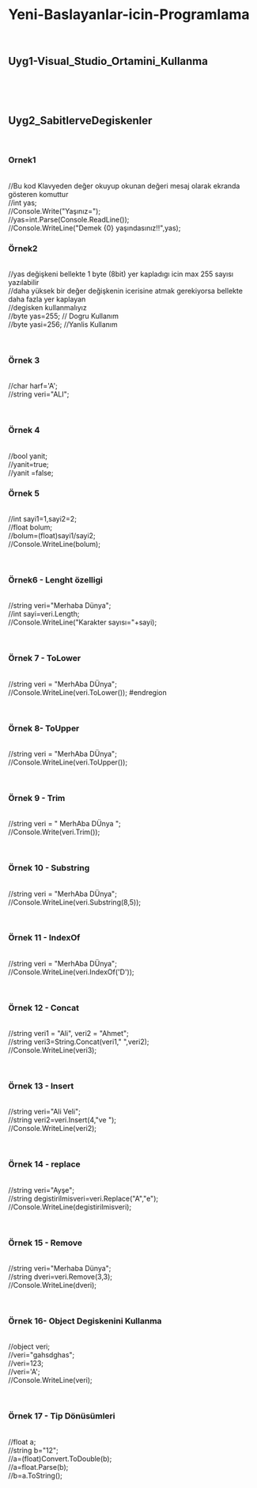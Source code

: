 ﻿# Yeni-Baslayanlar-icin-Programlama
<br><h2>Uyg1-Visual_Studio_Ortamini_Kullanma</h2><br>

<br><h2>Uyg2_SabitlerveDegiskenler</h2><br>
  <h3>Ornek1</h3>
            <br> //Bu kod Klavyeden değer okuyup okunan değeri mesaj olarak ekranda gösteren komuttur
             <br> //int yas;
              <br>//Console.Write("Yaşınız=");
             <br> //yas=int.Parse(Console.ReadLine());
             <br> //Console.WriteLine("Demek {0} yaşındasınız!!",yas);
 <br><h3>Örnek2</h3>
             <br> //yas değişkeni bellekte 1 byte (8bit) yer kapladıgı icin max 255 sayısı yazılabilir
              <br>//daha yüksek bir değer değişkenin icerisine atmak gerekiyorsa bellekte daha fazla yer kaplayan
             <br> //degisken kullanmalıyız
            <br>  //byte yas=255; // Dogru Kullanım
            <br>  //byte yasi=256; //Yanlis Kullanım

  <br><h3> Örnek 3</h3>
              <br>//char harf='A';
              <br>//string veri="ALI";

   <br><h3>Örnek 4</h3>
              <br>//bool yanit;
              <br>//yanit=true;
              <br>//yanit =false;
   <br><h3> Örnek 5</h3>
              <br>//int sayi1=1,sayi2=2;
              <br>//float bolum;
              <br>//bolum=(float)sayi1/sayi2;
              <br>//Console.WriteLine(bolum);

   <br><h3> Örnek6 - Lenght özelligi</h3>
            <br>  //string veri="Merhaba Dünya";
              <br>//int sayi=veri.Length;
              <br>//Console.WriteLine("Karakter sayısı="+sayi);

   <br><h3> Örnek 7 - ToLower</h3>
              <br>//string veri = "MerhAba DÜnya";
              <br>//Console.WriteLine(veri.ToLower());
             #endregion

   <br><h3> Örnek 8- ToUpper</h3>
              <br>//string veri = "MerhAba DÜnya"; 
              <br>//Console.WriteLine(veri.ToUpper());

   <br><h3>  Örnek 9 - Trim</h3>
             <br>//string veri = "      MerhAba DÜnya       ";
             <br>//Console.Write(veri.Trim());

   <br><h3>Örnek 10 - Substring</h3>
             <br>//string veri = "MerhAba DÜnya";
             <br>//Console.WriteLine(veri.Substring(8,5));

   <br><h3>Örnek 11 - IndexOf</h3>
             <br>//string veri = "MerhAba DÜnya";
             <br>//Console.WriteLine(veri.IndexOf('D'));

   <br><h3>Örnek 12 - Concat</h3>
             <br> //string veri1 = "Ali", veri2 = "Ahmet";
             <br>//string veri3=String.Concat(veri1," ",veri2);
             <br>//Console.WriteLine(veri3);

   <br><h3>Örnek 13 - Insert</h3>
             <br>//string veri="Ali Veli";
             <br>//string veri2=veri.Insert(4,"ve ");
             <br>//Console.WriteLine(veri2);

   <br><h3>Örnek 14 - replace</h3>
             <br>//string veri="Ayşe";
             <br>//string degistirilmisveri=veri.Replace("A","e");
             <br>//Console.WriteLine(degistirilmisveri);

  <br><h3>Örnek 15 - Remove</h3>
             <br>//string veri="Merhaba Dünya";
             <br>//string dveri=veri.Remove(3,3);
             <br>//Console.WriteLine(dveri);

  <br><h3>Örnek 16- Object Degiskenini Kullanma</h3>
             <br>//object veri;
             <br>//veri="gahsdghas";
             <br>//veri=123;
             <br>//veri='A';
             <br>//Console.WriteLine(veri);

   <br><h3>Örnek 17 - Tip Dönüsümleri</h3>
             <br>//float a;
             <br>//string b="12";
             <br>//a=(float)Convert.ToDouble(b);
             <br>//a=float.Parse(b);
             <br>//b=a.ToString();

